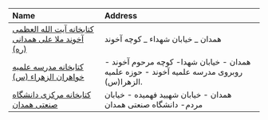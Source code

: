 | Name                                                                                | Address                                                                                  |
|:------------------------------------------------------------------------------------|:-----------------------------------------------------------------------------------------|
| [كتابخانه آیت الله العظمی آخوند ملا علی همدانی (ره)](http://)                       | همدان _ خیابان شهداء  _ كوچه آخوند                                                       |
| [كتابخانه مدرسه علمیه خواهران الزهراء (س)](http://alzahra-hamedan.womenhc.com)      | همدان - خیابان شهدا- كوچه مرحوم آخوند - روبروی مدرسه علمیه آخوند - حوزه علمیه الزهرا(س). |
| [کتابخانه مرکزی دانشگاه صنعتی همدان](http://hut.ac.ir/?fkeyid=&siteid=1&pageid=162) | همدان - خیابان شهیید فهمیده - خیابان مردم- دانشگاه صنعتی همدان                           |